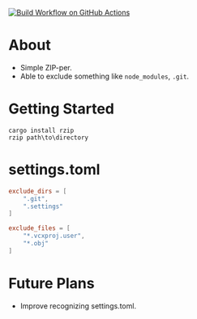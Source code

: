 [![Build Workflow on GitHub Actions](https://github.com/mass10/rzip/actions/workflows/rust.yml/badge.svg)](https://github.com/mass10/rzip/actions/workflows/rust.yml)

# About
 
* Simple ZIP-per.
* Able to exclude something like `node_modules`, `.git`.
# Getting Started

```COMMAND
cargo install rzip
rzip path\to\directory
```

# settings.toml

```toml
exclude_dirs = [
	".git",
	".settings"
]

exclude_files = [
	"*.vcxproj.user",
	"*.obj"
]
```

# Future Plans

* Improve recognizing settings.toml.
